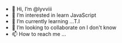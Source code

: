 - 👋 Hi, I’m @lyvviii
- 👀 I’m interested in learn JavaScript
- 🌱 I’m currently learning ...T.I
- 💞️ I’m looking to collaborate on I don't know
- 📫 How to reach me ...

<!---
lyvviii/lyvviii is a ✨ special ✨ repository because its `README.md` (this file) appears on your GitHub profile.
You can click the Preview link to take a look at your changes.
--->
